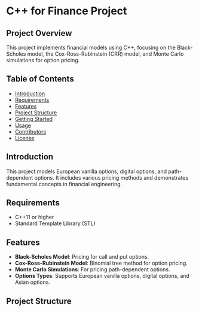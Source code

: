 # C++ for Finance Project

## Project Overview
This project implements financial models using C++, focusing on the Black-Scholes model, the Cox-Ross-Rubinstein (CRR) model, and Monte Carlo simulations for option pricing.

## Table of Contents
- [Introduction](#introduction)
- [Requirements](#requirements)
- [Features](#features)
- [Project Structure](#project-structure)
- [Getting Started](#getting-started)
- [Usage](#usage)
- [Contributors](#contributors)
- [License](#license)

## Introduction
This project models European vanilla options, digital options, and path-dependent options. It includes various pricing methods and demonstrates fundamental concepts in financial engineering.

## Requirements
- C++11 or higher
- Standard Template Library (STL)

## Features
- **Black-Scholes Model**: Pricing for call and put options.
- **Cox-Ross-Rubinstein Model**: Binomial tree method for option pricing.
- **Monte Carlo Simulations**: For pricing path-dependent options.
- **Options Types**: Supports European vanilla options, digital options, and Asian options.

## Project Structure
